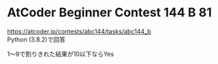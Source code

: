 # AtCoder Beginner Contest 144 B 81  
https://atcoder.jp/contests/abc144/tasks/abc144_b  
Python (3.8.2)で回答  

1～9で割りきれた結果が10以下ならYes
